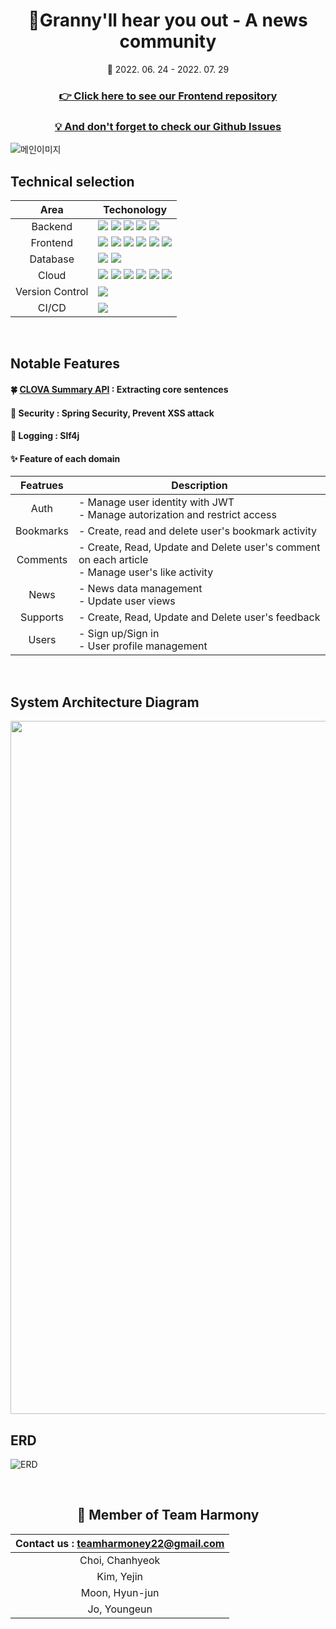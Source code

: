 <div align="center">

# 👵Granny'll hear you out - A news community
📆 2022. 06. 24 - 2022. 07. 29
###  [👉 Click here to see our Frontend repository](https://github.com/2022-Harmony/NewsCommunity-fFinal)
###  [💡  And don't forget to check our Github Issues](https://github.com/2022-Harmony/NewsCommunity-fFinal)

</div>

![메인이미지](https://user-images.githubusercontent.com/96354426/181408749-d3f37f40-0ec8-49eb-9930-a83da810beda.png)

## Technical selection
|<div align="center"> Area </div>| <div align="center"> Techonology </div> |
  | :--- | :---- | 
|<div align="center"> Backend </div> | <img src="https://img.shields.io/badge/JAVA-E85C33?style=for-the-badge&logo=Java&logoColor=white"> <img src="https://img.shields.io/badge/springboot-6DB33F?style=for-the-badge&logo=springboot&logoColor=white"> <img src="https://img.shields.io/badge/Spring Security-137CBD?style=for-the-badge&logo=Spring Security&logoColor=white"> <img src="https://img.shields.io/badge/gradle-02303A?style=for-the-badge&logo=gradle&logoColor=white"> <img src="https://img.shields.io/badge/-Swagger-%23Clojure?style=for-the-badge&logo=swagger&logoColor=white">| 
|<div align="center"> Frontend </div>| <img src="https://img.shields.io/badge/html5-E34F26?style=for-the-badge&logo=html5&logoColor=white"> <img src="https://img.shields.io/badge/css-1572B6?style=for-the-badge&logo=css3&logoColor=white"> <img src="https://img.shields.io/badge/javascript-F7DF1E?style=for-the-badge&logo=javascript&logoColor=black"> <img src="https://img.shields.io/badge/jquery-0769AD?style=for-the-badge&logo=jquery&logoColor=white">  <img src="https://img.shields.io/badge/bootstrap-7952B3?style=for-the-badge&logo=bootstrap&logoColor=white"> <img src="https://img.shields.io/badge/Bulma-00D1B2?style=for-the-badge&logo=Bulma&logoColor=white">|
| <div align="center"> Database </div> | <img src="https://img.shields.io/badge/mysql-4479A1?style=for-the-badge&logo=mysql&logoColor=white"> <img src="https://img.shields.io/badge/Spring Data JPA-7A1FA2?style=for-the-badge&logo=java&logoColor=white">  |
| <div align="center"> Cloud </div> | <img src="https://img.shields.io/badge/AWS-232F32?style=for-the-badge&logo=Amazon%20AWS&logoColor=white"/> <img src="https://img.shields.io/badge/Amazon S3-569A31?style=for-the-badge&logo=Amazon%20S3&logoColor=white"/> <img src="https://img.shields.io/badge/Amazon EC2-FF9900?style=for-the-badge&logo=Amazon%20EC2&logoColor=white"/> <img src="https://img.shields.io/badge/Amazon RDS-527FFF?style=for-the-badge&logo=Amazon%20RDS&logoColor=white"/>  <img src="https://img.shields.io/badge/Amazon Route53-FF9900?style=for-the-badge&logoColor=white"/> <img src="https://img.shields.io/badge/Amazon Cloudfront-F05032?style=for-the-badge&logoColor=white"/>|
| <div align="center"> Version Control </div> | <img src="https://img.shields.io/badge/Git-F05032?style=for-the-badge&logo=Git&logoColor=white"/>|
| <div align="center"> CI/CD </div> | <img src="https://img.shields.io/badge/GitHub Actions-2088FF?style=for-the-badge&logo=GitHub Actions&logoColor=white">|

<br>

##  Notable Features
#### 🍀 [CLOVA Summary API](https://api.ncloud-docs.com/docs/en/ai-naver-clovasummary) : Extracting core sentences
#### 🔑 Security : Spring Security, Prevent XSS attack
#### 📃 Logging : Slf4j
#### ✨ Feature of each domain
|<div align="center"> Featrues </div>| <div align="center"> Description </div> |
| :--- | :---- | 
|<div align="center"> Auth </div>| - Manage user identity with JWT </br> - Manage autorization and restrict access |
|<div align="center"> Bookmarks </div>|  - Create, read and delete user's bookmark activity</br>|
|<div align="center"> Comments </div>|  - Create, Read, Update and Delete user's comment on each article</br> - Manage user's like activity|
|<div align="center"> News </div>| - News data management</br> - Update user views |
|<div align="center"> Supports </div>| - Create, Read, Update and Delete user's feedback</br> |
|<div align="center"> Users </div>| - Sign up/Sign in</br> - User profile management</br> |

<br>

## System Architecture Diagram
<img width="1109" src="https://user-images.githubusercontent.com/96354426/181658659-b00b5e35-1f60-412c-bcae-7fda4518bb2d.png">

<br>

## ERD
![ERD](https://user-images.githubusercontent.com/96354426/181658487-2947bde3-6809-4a9b-9e25-b1467369ca15.png)

<div align="center">
<br>

## 🤘 Member of Team Harmony
| <div align="center"> Contact us : teamharmoney22@gmail.com </div>|
| :---------------------------------------- |
|<div align="center">Choi, Chanhyeok</div>|
|<div align="center">Kim, Yejin</div>| 
|<div align="center">Moon, Hyun-jun</div>| 
|<div align="center">Jo, Youngeun</div>| 

</div>